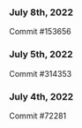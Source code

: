 ### July 8th, 2022

Commit #153656

### July 5th, 2022

Commit #314353


### July 4th, 2022

Commit #72281
